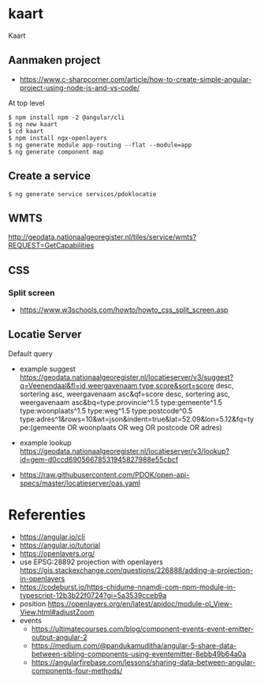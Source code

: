 # kaart
Kaart

## Aanmaken project
- https://www.c-sharpcorner.com/article/how-to-create-simple-angular-project-using-node-js-and-vs-code/

At top level
```
$ npm install npm -2 @angular/cli
$ ng new kaart
$ cd kaart
$ npm install ngx-openlayers
$ ng generate module app-routing --flat --module=app
$ ng generate component map
```

## Create a service
``` 
$ ng generate service services/pdoklocatie
```
## WMTS
http://geodata.nationaalgeoregister.nl/tiles/service/wmts?REQUEST=GetCapabilities

## CSS
### Split screen
- https://www.w3schools.com/howto/howto_css_split_screen.asp
## Locatie Server
Default query
- example suggest https://geodata.nationaalgeoregister.nl/locatieserver/v3/suggest?q=Veenendaal&fl=id,weergavenaam,type,score&sort=score desc, sortering asc, weergavenaam asc&qf=score desc, sortering asc, weergavenaam asc&bq=type:provincie^1.5 type:gemeente^1.5 type:woonplaats^1.5 type:weg^1.5 type:postcode^0.5 type:adres^1&rows=10&wt=json&indent=true&lat=52.09&lon=5.12&fq=type:(gemeente OR woonplaats OR weg OR postcode OR adres)
- example lookup https://geodata.nationaalgeoregister.nl/locatieserver/v3/lookup?id=gem-d0ccd69056678531945827988e55cbcf

- https://raw.githubusercontent.com/PDOK/open-api-specs/master/locatieserver/oas.yaml

# Referenties
- https://angular.io/cli
- https://angular.io/tutorial
- https://openlayers.org/
- use EPSG:28892 projection with openlayers https://gis.stackexchange.com/questions/226888/adding-a-projection-in-openlayers
- https://codeburst.io/https-chidume-nnamdi-com-npm-module-in-typescript-12b3b22f0724?gi=5a3539cceb9a
- position https://openlayers.org/en/latest/apidoc/module-ol_View-View.html#adjustZoom
- events 
    - https://ultimatecourses.com/blog/component-events-event-emitter-output-angular-2
    - https://medium.com/@pandukamuditha/angular-5-share-data-between-sibling-components-using-eventemitter-8ebb49b64a0a
    - https://angularfirebase.com/lessons/sharing-data-between-angular-components-four-methods/

